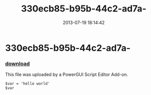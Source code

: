 ﻿---
pid:            4317
parent:         0
children:       
poster:         Anonymous
title:          330ecb85-b95b-44c2-ad7a-
date:           2013-07-19 18:14:42
description:    This file was uploaded by a PowerGUI Script Editor Add-on.
format:         posh
---

# 330ecb85-b95b-44c2-ad7a-

### [download](4317.ps1)  

This file was uploaded by a PowerGUI Script Editor Add-on.

```posh
$var = 'hello world'
$var
```
